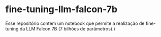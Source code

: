 # fine-tuning-llm-falcon-7b
Esse repositório contem um notebook que permite a realização de fine-tuning da LLM Falcon 7B (7 bilhões de parâmetros).)
